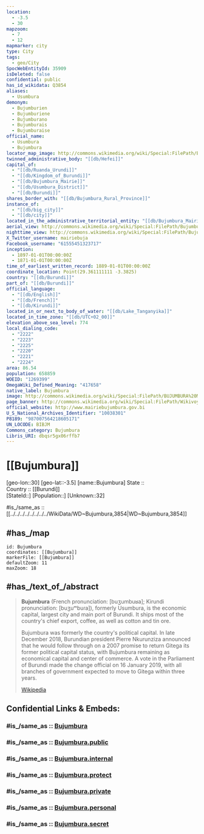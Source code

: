 ```yaml
---
location:
  - -3.5
  - 30
mapzoom:
  - 7
  - 12
mapmarker: city
type: City
tags:
  - geo/City
SpocWebEntityId: 35909
isDeleted: false
confidential: public
has_id_wikidata: Q3854
aliases:
  - Usumbura
demonym:
  - Bujumburien
  - Bujumburiene
  - Buĵumburano
  - Bujumburais
  - Bujumburaise
official_name:
  - Usumbura
  - Bujumbura
locator_map_image: http://commons.wikimedia.org/wiki/Special:FilePath/BI-Bujumbura.png
twinned_administrative_body: "[[db/Hefei]]"
capital_of:
  - "[[db/Ruanda_Urundi]]"
  - "[[db/Kingdom_of_Burundi]]"
  - "[[db/Bujumbura_Mairie]]"
  - "[[db/Usumbura_District]]"
  - "[[db/Burundi]]"
shares_border_with: "[[db/Bujumbura_Rural_Province]]"
instance_of:
  - "[[db/big_city]]"
  - "[[db/city]]"
located_in_the_administrative_territorial_entity: "[[db/Bujumbura_Mairie]]"
aerial_view: http://commons.wikimedia.org/wiki/Special:FilePath/Bujumbura%20from%20above%20%286908379897%29.jpg
nighttime_view: http://commons.wikimedia.org/wiki/Special:FilePath/Bujumbura%2C%20night%20traffic.jpg
X_Twitter_username: mairiebuja
Facebook_username: "61555451323717"
inception:
  - 1897-01-01T00:00:00Z
  - 1871-01-01T00:00:00Z
time_of_earliest_written_record: 1889-01-01T00:00:00Z
coordinate_location: Point(29.361111111 -3.3825)
country: "[[db/Burundi]]"
part_of: "[[db/Burundi]]"
official_language:
  - "[[db/English]]"
  - "[[db/French]]"
  - "[[db/Kirundi]]"
located_in_or_next_to_body_of_water: "[[db/Lake_Tanganyika]]"
located_in_time_zone: "[[db/UTC+02_00]]"
elevation_above_sea_level: 774
local_dialing_code:
  - "2222"
  - "2223"
  - "2225"
  - "2220"
  - "2221"
  - "2224"
area: 86.54
population: 658859
WOEID: "1269399"
OmegaWiki_Defined_Meaning: "417658"
native_label: Bujumbura
image: http://commons.wikimedia.org/wiki/Special:FilePath/BUJUMBURA%20MAIRIE%203.jpg
page_banner: http://commons.wikimedia.org/wiki/Special:FilePath/Wikivoyage%20banner%20of%20Bujumbura.png
official_website: http://www.mairiebujumbura.gov.bi
U_S_National_Archives_Identifier: "10038301"
P8189: "987007564218605171"
UN_LOCODE: BIBJM
Commons_category: Bujumbura
Libris_URI: dbqsr5gx06rffb7
---
```


# [[Bujumbura]] 

[geo-lon::30] 
[geo-lat::-3.5] 
[name::Bujumbura] 
State ::  
Country :: [[Burundi]]  
[StateId::] 
[Population::] 
[Unknown::32] 

#is_/same_as :: [[../../../../../../../../WikiData/WD~Bujumbura,3854|WD~Bujumbura,3854]] 

## #has_/map  

```leaflet
id: Bujumbura
coordinates: [[Bujumbura]] 
markerFile: [[Bujumbura]] 
defaultZoom: 11 
maxZoom: 18
```


## #has_/text_of_/abstract 

> **Bujumbura** (French pronunciation: [buʒumbuʁa]; Kirundi pronunciation: [buʒuᵐbuɾa]), 
> formerly Usumbura, is the economic capital, largest city and main port of Burundi. 
> It ships most of the country's chief export, coffee, as well as cotton and tin ore. 
> 
> Bujumbura was formerly the country's political capital. 
> In late December 2018, Burundian president Pierre Nkurunziza announced 
> that he would follow through on a 2007 promise to return Gitega its former political capital status, 
> with Bujumbura remaining as economical capital and center of commerce. 
> A vote in the Parliament of Burundi made the change official on 16 January 2019, 
> with all branches of government expected to move to Gitega within three years.
>
> [Wikipedia](https://en.wikipedia.org/wiki/Bujumbura) 


## Confidential Links & Embeds: 

### #is_/same_as :: [Bujumbura](/_Standards/Earth/Continent/Africa/Africa~Central/Burundi/Provinces~Burundi/Gitega/City/Bujumbura.md) 

### #is_/same_as :: [Bujumbura.public](/_public/Earth/Continent/Africa/Africa~Central/Burundi/Provinces~Burundi/Gitega/City/Bujumbura.public.md) 

### #is_/same_as :: [Bujumbura.internal](/_internal/Earth/Continent/Africa/Africa~Central/Burundi/Provinces~Burundi/Gitega/City/Bujumbura.internal.md) 

### #is_/same_as :: [Bujumbura.protect](/_protect/Earth/Continent/Africa/Africa~Central/Burundi/Provinces~Burundi/Gitega/City/Bujumbura.protect.md) 

### #is_/same_as :: [Bujumbura.private](/_private/Earth/Continent/Africa/Africa~Central/Burundi/Provinces~Burundi/Gitega/City/Bujumbura.private.md) 

### #is_/same_as :: [Bujumbura.personal](/_personal/Earth/Continent/Africa/Africa~Central/Burundi/Provinces~Burundi/Gitega/City/Bujumbura.personal.md) 

### #is_/same_as :: [Bujumbura.secret](/_secret/Earth/Continent/Africa/Africa~Central/Burundi/Provinces~Burundi/Gitega/City/Bujumbura.secret.md)

